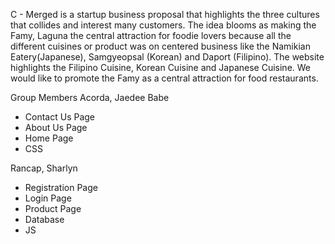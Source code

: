 C - Merged is a startup business proposal that highlights the three cultures that collides and interest many customers. The idea blooms as making the Famy, Laguna the central attraction for foodie lovers because all the different cuisines or product was on centered business like the Namikian Eatery(Japanese), Samgyeopsal (Korean) and Daport (Filipino).
The website highlights the Filipino Cuisine, Korean Cuisine and Japanese Cuisine. We would like to promote the Famy as a central attraction for food restaurants.

Group Members
Acorda, Jaedee Babe
- Contact Us Page
- About Us Page
- Home Page
- CSS

Rancap, Sharlyn 
- Registration Page
- Login Page
- Product Page
- Database
- JS
